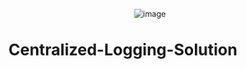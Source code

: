 <p align="center">
  <img src="https://github.com/user-attachments/assets/9fc5e7f2-16d8-4a79-82e4-fe4572ef81e0" alt="image">
</p>

# Centralized-Logging-Solution

